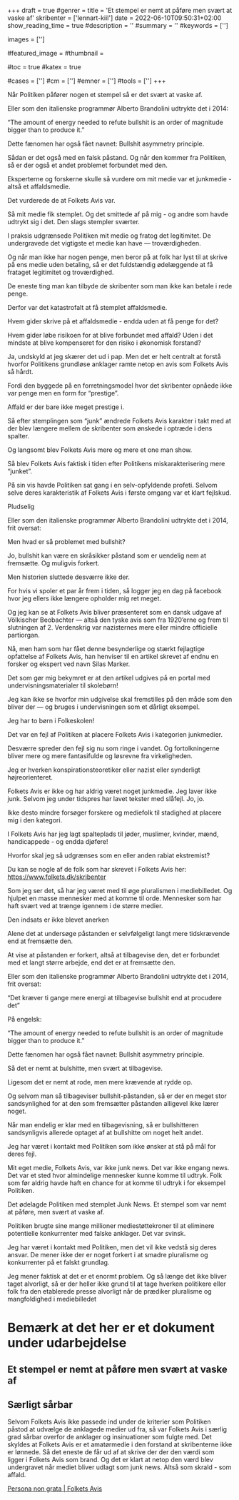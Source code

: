 +++
draft = true
#genrer =
title = 'Et stempel er nemt at påføre men svært at vaske af'
skribenter = ['lennart-kiil']
date = 2022-06-10T09:50:31+02:00
show_reading_time = true
#description = ''
#summary = ''
#keywords = ['']

images = ['']

#featured_image =
#thumbnail =

#toc = true
#katex = true

#cases = ['']
#cm = ['']
#emner = ['']
#tools = ['']
+++


Når Politiken påfører nogen et stempel så er det svært at vaske af.



Eller som den italienske programmør Alberto Brandolini udtrykte det i 2014:


“The amount of energy needed to refute bullshit is an order of magnitude bigger than to produce it.”

Dette fænomen har også fået navnet: Bullshit asymmetry principle.

Sådan er det også med en falsk påstand. Og når den kommer fra Politiken, så er der også et andet problemet forbundet med den.

Eksperterne og forskerne skulle så vurdere om mit medie var et junkmedie - altså et affaldsmedie.

Det vurderede de at Folkets Avis var.

Så mit medie fik stemplet. Og det smittede af på mig - og andre som havde udtrykt sig i det. Den slags stempler sværter.

I praksis udgrænsede Politiken mit medie og fratog det legitimitet. De undergravede det vigtigste et medie kan have — troværdigheden.

Og når man ikke har nogen penge, men beror på at folk har lyst til at skrive på ens medie uden betaling, så er det fuldstændig ødelæggende at få frataget legitimitet og troværdighed.

De eneste ting man kan tilbyde de skribenter som man ikke kan betale i rede penge.

Derfor var det katastrofalt at få stemplet affaldsmedie.

Hvem gider skrive på et affaldsmedie - endda uden at få penge for det?

Hvem gider løbe risikoen for at blive forbundet med affald? Uden i det mindste at blive kompenseret for den risiko i økonomisk forstand?

Ja, undskyld at jeg skærer det ud i pap. Men det er helt centralt at forstå hvorfor Politikens grundløse anklager ramte netop en avis som Folkets Avis så hårdt.

Fordi den byggede på en forretningsmodel hvor det skribenter opnåede ikke var penge men en form for “prestige”.

Affald er der bare ikke meget prestige i.

Så efter stemplingen som “junk” ændrede Folkets Avis karakter i takt med at der blev længere mellem de skribenter som ønskede i optræde i dens spalter.

Og langsomt blev Folkets Avis mere og mere et one man show.

Så blev Folkets Avis faktisk i tiden efter Politikens miskarakterisering mere “junket”.

På sin vis havde Politiken sat gang i en selv-opfyldende profeti. Selvom selve deres karakteristik af Folkets Avis i første omgang var et klart fejlskud.

Pludselig

Eller som den italienske programmør Alberto Brandolini udtrykte det i 2014, frit oversat:

Men hvad er så problemet med bullshit?

Jo, bullshit kan være en skråsikker påstand som er uendelig nem at fremsætte. Og muligvis forkert.


Men historien sluttede desværre ikke der.

For hvis vi spoler et par år frem i tiden, så logger jeg en dag på facebook hvor jeg ellers ikke længere opholder mig ret meget.

Og jeg kan se at Folkets Avis bliver præsenteret som en dansk udgave af Völkischer Beobachter — altså den tyske avis som fra 1920’erne og frem til slutningen af 2. Verdenskrig var nazisternes mere eller mindre officielle partiorgan.

Nå, men ham som har fået denne besynderlige og stærkt fejlagtige opfattelse af Folkets Avis, han henviser til en artikel skrevet af endnu en forsker og ekspert ved navn Silas Marker.

Det som gør mig bekymret er at den artikel udgives på en portal med undervisningsmaterialer til skolebørn!

Jeg kan ikke se hvorfor min udgivelse skal fremstilles på den måde som den bliver der — og bruges i undervisningen som et dårligt eksempel.

Jeg har to børn i Folkeskolen!

Det var en fejl af Politiken at placere Folkets Avis i kategorien junkmedier.

Desværre spreder den fejl sig nu som ringe i vandet. Og fortolkningerne bliver mere og mere fantasifulde og løsrevne fra virkeligheden.

Jeg er hverken konspirationsteoretiker eller nazist eller synderligt højreorienteret.

Folkets Avis er ikke og har aldrig været noget junkmedie. Jeg laver ikke junk. Selvom jeg under tidspres har lavet tekster med slåfejl. Jo, jo.

Ikke desto mindre forsøger forskere og mediefolk til stadighed at placere mig i den kategori.

I Folkets Avis har jeg lagt spalteplads til jøder, muslimer, kvinder, mænd, handicappede - og endda djøfere!

Hvorfor skal jeg så udgrænses som en eller anden rabiat ekstremist?

Du kan se nogle af de folk som har skrevet i Folkets Avis her: https://www.folkets.dk/skribenter

Som jeg ser det, så har jeg været med til øge pluralismen i mediebilledet. Og hjulpet en masse mennesker med at komme til orde. Mennesker som har haft svært ved at trænge igennem i de større medier.

Den indsats er ikke blevet anerken


Alene det at undersøge påstanden er selvfølgeligt langt mere tidskrævende end at fremsætte den.

At vise at påstanden er forkert, altså at tilbagevise den, det er forbundet med et langt større arbejde, end det er at fremsætte den.

Eller som den italienske programmør Alberto Brandolini udtrykte det i 2014, frit oversat:

“Det kræver ti gange mere energi at tilbagevise bullshit end at procudere det”

På engelsk:

“The amount of energy needed to refute bullshit is an order of magnitude bigger than to produce it.”

Dette fænomen har også fået navnet: Bullshit asymmetry principle.

Så det er nemt at bulshitte, men svært at tilbagevise.

Ligesom det er nemt at rode, men mere krævende at rydde op.

Og selvom man så tilbageviser bullshit-påstanden, så er der en meget stor sandsynlighed for at den som fremsætter påstanden alligevel ikke lærer noget.

Når man endelig er klar med en tilbagevisning, så er bullshitteren sandsynligvis allerede optaget af at bullshitte om noget helt andet.



Jeg har været i kontakt med Politiken som ikke ønsker at stå på mål for deres fejl.



Mit eget medie, Folkets Avis, var ikke junk news. Det var ikke engang news. Det var et sted hvor almindelige mennesker kunne komme til udtryk. Folk som før aldrig havde haft en chance for at komme til udtryk i for eksempel Politiken.

Det ødelagde Politiken med stemplet Junk News. Et stempel som var nemt at påføre, men svært at vaske af.

Politiken brugte sine mange millioner mediestøttekroner til at eliminere potentielle konkurrenter med falske anklager. Det var svinsk.

Jeg har været i kontakt med Politiken, men det vil ikke vedstå sig deres ansvar. De mener ikke der er noget forkert i at smadre pluralisme og konkurrenter på et falskt grundlag.

Jeg mener faktisk at det er et enormt problem. Og så længe det ikke bliver taget alvorligt, så er der heller ikke grund til at tage hverken politikere eller folk fra den etablerede presse alvorligt når de prædiker pluralisme og mangfoldighed i mediebilledet 














# Bemærk at det her er et dokument under udarbejdelse

## Et stempel er nemt at påføre men svært at vaske af


## Særligt sårbar

Selvom Folkets Avis ikke passede ind under de kriterier som Politiken påstod at udvælge de anklagede medier ud fra, så var Folkets Avis i særlig grad sårbar overfor de anklager og insinuationer som fulgte med. Det skyldes at Folkets Avis er et amatørmedie i den forstand at skribenterne ikke er lønnede. Så det eneste de får ud af at skrive der der den værdi som ligger i Folkets Avis som brand. Og det er klart at netop den værd blev undergravet når mediet bliver udlagt som junk news. Altså som skrald - som affald.



[Persona non grata | Folkets Avis](https://www.folkets.dk/node/4550)



